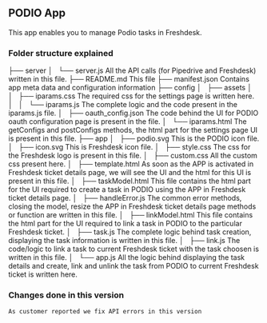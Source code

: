 ## PODIO App

This app enables you to manage Podio tasks in Freshdesk.

### Folder structure explained


├── server
│   └── server.js		All the API calls (for Pipedrive and Freshdesk) written in this file.
├── README.md			This file
├── manifest.json		Contains app meta data and configuration information
├── config
│   ├── assets
│   │   ├── iparams.css		The required css for the settings page is written here.
│   │   └── iparams.js		The complete logic and the code present in the iparams.js file.
│   ├── oauth_config.json	The code behind the UI for PODIO oauth configuration page is present in the file.
│   └── iparams.html		The getConfigs and postConfigs methods, the html part for the settings page UI is present in this file.
├── app
│   ├── podio.svg		This is the PODIO icon file.
│   ├── icon.svg		This is Freshdesk icon file.
│   ├── style.css		The css for the Freshdesk logo is present in this file.
│   ├── custom.css		All the custom css present here.
│   ├── template.html		As soon as the APP is activated in Freshdesk ticket details page, we will see the UI and the html for this UI is 					present in this file.
│   ├── taskModel.html		This file contains the html part for the UI required to create a task in PODIO using the APP in Freshdesk ticket 					details page.
│   ├── handleError.js		The common error methods, closing the model, resize the APP in Freshdesk ticket details page methods or function are 					written in this file.
│   ├── linkModel.html		This file contains the html part for the UI required to link a task in PODIO to the particular Freshdesk ticket.
│   ├── task.js			The complete logic behind task creation, displaying the task information is written in this file.
│   ├── link.js			The code/logic to link a task to current Freshdesk ticket with the task choosen is written in this file.
│   └── app.js			All the logic behind displaying the task details and create, link and unlink the task from PODIO to current Freshdesk 					ticket is written here.

### Changes done in this version

	As customer reported we fix API errors in this version
